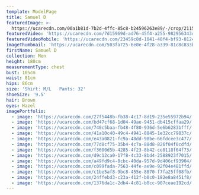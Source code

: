 ```yaml
---
template: ModelPage
title: Samuel D
featuredImage: >-
  https://ucarecdn.com/00a1b81d-7b2d-4ffc-85c8-b24596263e89/-/crop/2115x1136/0,0/-/preview/
featuredVideo: 'https://ucarecdn.com/7d15969d-ad76-45f4-a255-982956343d15/'
featuredVideoMobile: 'https://ucarecdn.com/23459c8d-1041-48f4-bf93-8124ff55eb78/'
imageThumbnail: 'https://ucarecdn.com/503fa725-6e0e-4f28-a339-81c8c833bb81/'
firstName: Samuel D
collection: Men
height: 180cm
measurementType: chest
bust: 105cm
waist: 81cm
hips: 86cm
size: 'Shirt: M/L   Pants: 32'
shoeSize: '9.5'
hair: Brown
eyes: Hazel
imagePortfolio:
  - image: 'https://ucarecdn.com/27f5448b-fb38-4c17-8d19-235e55972b94/'
  - image: 'https://ucarecdn.com/bd47cf68-1d04-49ae-9451-db415cffaa29/'
  - image: 'https://ucarecdn.com/740c5baa-fb48-4f80-936d-5e6b6283bfff/'
  - image: 'https://ucarecdn.com/41a10c40-49c4-4941-8845-1e32cc79837c/'
  - image: 'https://ucarecdn.com/e43a0821-fc9a-48dd-98be-66fdcee3c477/'
  - image: 'https://ucarecdn.com/77d8cf75-35b4-4c7a-88d8-826f04f0cdfd/'
  - image: 'https://ucarecdn.com/f3600d5b-4285-4f23-8b42-ce8118f04f73/'
  - image: 'https://ucarecdn.com/d9c12ca0-17f8-4c33-8bd4-2588923f7015/'
  - image: 'https://ucarecdn.com/a49fd9c4-8cbc-40da-957d-9d406cf93904/'
  - image: 'https://ucarecdn.com/c099fada-7563-44fe-ae9e-92f04e481ffd/'
  - image: 'https://ucarecdn.com/c1be5af8-9bc8-455e-8870-f7fa25ff08fb/'
  - image: 'https://ucarecdn.com/24ffebd3-c23a-412f-b0c0-182e8a8451f8/'
  - image: 'https://ucarecdn.com/1376da1c-2db4-4c81-b0cc-907ceae192cd/'
---
```


